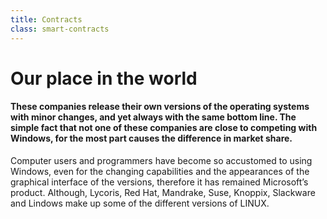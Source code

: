```yaml
---
title: Contracts
class: smart-contracts
---
```

# Our place in the world
#### These companies release their own versions of the operating systems with minor changes, and yet always with the same bottom line. The simple fact that not one of these companies are close to competing with Windows, for the most part causes the difference in market share.
Computer users and programmers have become so accustomed to using Windows, even for the changing capabilities and the appearances of the graphical interface of the versions, therefore it has remained Microsoft’s product. Although, Lycoris, Red Hat, Mandrake, Suse, Knoppix, Slackware and Lindows make up some of the different versions of LINUX. 
